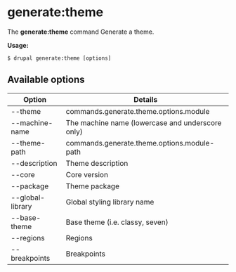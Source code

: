 # generate:theme
The **generate:theme** command Generate a theme.

**Usage:**
```
$ drupal generate:theme [options] 
```

## Available options
Option | Details
-------|-------------
--theme | commands.generate.theme.options.module
--machine-name | The machine name (lowercase and underscore only)
--theme-path | commands.generate.theme.options.module-path
--description | Theme description
--core | Core version
--package | Theme package
--global-library | Global styling library name
--base-theme | Base theme (i.e. classy, seven)
--regions | Regions
--breakpoints | Breakpoints

